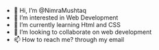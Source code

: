 - 👋 Hi, I’m @NimraMushtaq
- 👀 I’m interested in Web Development
- 🌱 I’m currently learning Html and CSS
- 💞️ I’m looking to collaborate on web development
- 📫 How to reach me? through my email

<!---
NimraMushtaq/NimraMushtaq is a ✨ special ✨ repository because its `README.md` (this file) appears on your GitHub profile.
You can click the Preview link to take a look at your changes.
--->
